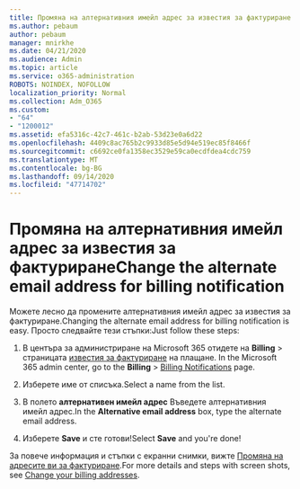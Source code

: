 ```yaml
---
title: Промяна на алтернативния имейл адрес за известия за фактуриране
ms.author: pebaum
author: pebaum
manager: mnirkhe
ms.date: 04/21/2020
ms.audience: Admin
ms.topic: article
ms.service: o365-administration
ROBOTS: NOINDEX, NOFOLLOW
localization_priority: Normal
ms.collection: Adm_O365
ms.custom:
- "64"
- "1200012"
ms.assetid: efa5316c-42c7-461c-b2ab-53d23e0a6d22
ms.openlocfilehash: 4409c8ac765b2c9933d85e5d94e519ec85f8466f
ms.sourcegitcommit: c6692ce0fa1358ec3529e59ca0ecdfdea4cdc759
ms.translationtype: MT
ms.contentlocale: bg-BG
ms.lasthandoff: 09/14/2020
ms.locfileid: "47714702"
---
```

# <a name="change-the-alternate-email-address-for-billing-notification"></a><span data-ttu-id="e4bd0-102">Промяна на алтернативния имейл адрес за известия за фактуриране</span><span class="sxs-lookup"><span data-stu-id="e4bd0-102">Change the alternate email address for billing notification</span></span>

<span data-ttu-id="e4bd0-103">Можете лесно да промените алтернативния имейл адрес за известия за фактуриране.</span><span class="sxs-lookup"><span data-stu-id="e4bd0-103">Changing the alternate email address for billing notification is easy.</span></span> <span data-ttu-id="e4bd0-104">Просто следвайте тези стъпки:</span><span class="sxs-lookup"><span data-stu-id="e4bd0-104">Just follow these steps:</span></span>
  
1. <span data-ttu-id="e4bd0-105">В центъра за администриране на Microsoft 365 отидете на **Billing** \> страницата [известия за фактуриране](https://go.microsoft.com/fwlink/p/?linkid=853212) на плащане.  </span><span class="sxs-lookup"><span data-stu-id="e4bd0-105">In the Microsoft 365 admin center, go to the **Billing** \>  [Billing Notifications](https://go.microsoft.com/fwlink/p/?linkid=853212) page.</span></span>

2. <span data-ttu-id="e4bd0-106">Изберете име от списъка.</span><span class="sxs-lookup"><span data-stu-id="e4bd0-106">Select a name from the list.</span></span>

3. <span data-ttu-id="e4bd0-107">В полето **алтернативен имейл адрес** Въведете алтернативния имейл адрес.</span><span class="sxs-lookup"><span data-stu-id="e4bd0-107">In the **Alternative email address** box, type the alternate email address.</span></span>

4. <span data-ttu-id="e4bd0-108">Изберете **Save** и сте готови!</span><span class="sxs-lookup"><span data-stu-id="e4bd0-108">Select **Save** and you're done!</span></span>

<span data-ttu-id="e4bd0-109">За повече информация и стъпки с екранни снимки, вижте [Промяна на адресите ви за фактуриране](https://docs.microsoft.com/microsoft-365/commerce/billing-and-payments/change-your-billing-addresses).</span><span class="sxs-lookup"><span data-stu-id="e4bd0-109">For more details and steps with screen shots, see [Change your billing addresses](https://docs.microsoft.com/microsoft-365/commerce/billing-and-payments/change-your-billing-addresses).</span></span>
  